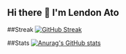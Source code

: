 ## Hi there 👋 I'm Lendon Ato

<!--
**lendon08/lendon08** is a ✨ _special_ ✨ repository because its `README.md` (this file) appears on your GitHub profile.

Here are some ideas to get you started:

- 🔭 I’m currently working on ...
- 🌱 I’m currently learning ...
- 👯 I’m looking to collaborate on ...
- 🤔 I’m looking for help with ...
- 💬 Ask me about ...
- 📫 How to reach me: ...
- 😄 Pronouns: ...
- ⚡ Fun fact: ...
-->
##Streak
[![GitHub Streak](https://streak-stats.demolab.com/?user=lendon08)](https://git.io/streak-stats)

##Stats
[![Anurag's GitHub stats](https://github-readme-stats.vercel.app/api?username=lendon08)](https://github.com/anuraghazra/github-readme-stats)
